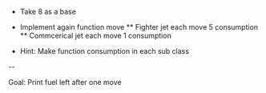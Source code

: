 * Take 8 as a base

* Implement again function move
** Fighter jet each move 5 consumption
** Commcerical jet each move 1 consumption

* Hint: Make function consumption in each sub class

--

Goal: Print fuel left after one move

